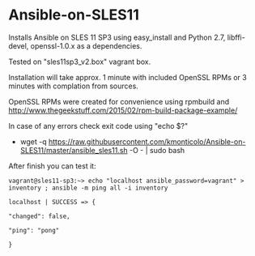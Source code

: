 # Ansible-on-SLES11

Installs Ansible on SLES 11 SP3 using easy_install and Python 2.7, libffi-devel, openssl-1.0.x as a dependencies. 

Tested on "sles11sp3_v2.box" vagrant box.

Installation will take approx. 1 minute with included OpenSSL RPMs or 3 minutes with complation from sources.

OpenSSL RPMs were created for convenience using rpmbuild and http://www.thegeekstuff.com/2015/02/rpm-build-package-example/

In case of any errors check exit code using "echo $?" 
 
- wget -q https://raw.githubusercontent.com/kmonticolo/Ansible-on-SLES11/master/ansible_sles11.sh -O - | sudo bash


After finish you can test it:

    vagrant@sles11-sp3:~> echo "localhost ansible_password=vagrant" > inventory ; ansible -m ping all -i inventory

    localhost | SUCCESS => {

    "changed": false,
    
    "ping": "pong"
    
    }

 
